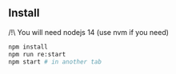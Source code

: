 ## Install

/!\ You will need nodejs 14 (use nvm if you need)

```bash
npm install
npm run re:start
npm start # in another tab
```
